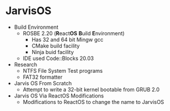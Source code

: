 # JarvisOS

- Build Environment
	- ROSBE 2.20 (**R**eact**OS** **B**uild **E**nvironment)
		- Has 32 and 64 bit Mingw gcc
		- CMake build facility
		- Ninja buid facility
	- IDE used Code::Blocks 20.03
- Research
	- NTFS File System Test programs
	- FAT32 formatter
- Jarvis OS From Scratch
	- Attempt to write a 32-bit kernel bootable from GRUB 2.0
- Jarvis OS Via ReactOS Modifications
	- Modifications to ReactOS to change the name to JarvisOS